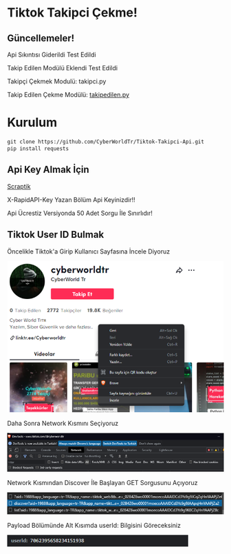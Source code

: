 # Tiktok Takipci Çekme!
## Güncellemeler!
<p>Api Sıkıntısı Giderildi Test Edildi</p>
<p>Takip Edilen Modülü Eklendi Test Edildi</p>
<p>Takipçi Çekmek Modulü: takipci.py</p>
<p>Takip Edilen Çekme Modülü: <a href="/takipci.py"> takipedilen.py </a> </p>



Kurulum
=
    git clone https://github.com/CyberWorldTr/Tiktok-Takipci-Api.git
    pip install requests

## Api Key Almak İçin
<a href="https://scraptik.com/">Scraptik</a>
<p> X-RapidAPI-Key Yazan Bölüm Api Keyinizdir!!</p>
<p>Api Ücrestiz Versiyonda 50 Adet Sorgu İle Sınırlıdır!</p>


## Tiktok User ID Bulmak

<p>Öncelikle Tiktok'a Girip Kullanıcı Sayfasına İncele Diyoruz</p>
<img src="images/1.png">

<p>Daha Sonra Network Kısmını Seçiyoruz</p>
<img src="images/2.png">

<p>Network Kısmından Discover İle Başlayan GET Sorgusunu Açıyoruz</p>
<img src="images/3.png">

<p>Payload Bölümünde Alt Kısımda userId: Bilgisini Göreceksiniz</p>
<img src="images/4.png">
